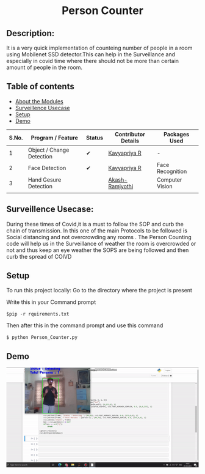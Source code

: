 <h1 align="center">Person Counter</h1>

## Description:
It is a very quick implementation of counteing number of people in a room using Mobilenet SSD detector.This can help in the Surveillance and especially in covid time where there should not be more than certain amount of people in the room.

## Table of contents
* [About the Modules](#About-the-Modules)
* [Surveillence Usecase](#Surveillence-Usecase)
* [Setup](#Setup)
* [Demo](#Demo)



| S.No. | Program / Feature  |  Status  | Contributor Details  | Packages Used  |
|---|---|---|---|---|
| 1 | Object / Change Detection  | &#10004;  | [Kavyapriya R](https://github.com/Kavyapriyakp) | - |
| 2 | Face Detection  | &#10004;  | [Kavyapriya R](https://github.com/Kavyapriyakp) | Face Recognition |
| 3 | Hand Gesure Detection  |   | [Akash-Ramjyothi](https://github.com/Akash-Ramjyothi)  | Computer Vision  |
|   |   |   |   |   |


## Surveillence Usecase:
During these times of Covid,it is a must to follow the SOP and curb the chain of transmission. In this one of the main Protocols to be followed is Social distancing and not overcrowding any rooms . The Person Counting code  will help us in the Surveillance of weather the room is overcrowded or not and thus keep an eye weather the SOPS are being followed and then curb the spread of COIVD  

## Setup
To run this project locally:
Go to the directory where the project is present

Write this in your Command prompt
```
$pip -r rquirements.txt

```

Then after this in the command prompt and use this command
```
$ python Person_Counter.py

```

## Demo
![gif](https://github.com/adityamukherjee42/OPENCV-PEOPLE_COUNTER/blob/main/video.gif)


